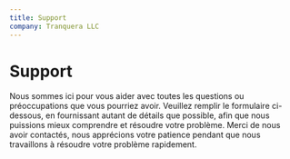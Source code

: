 ```yaml
---
title: Support
company: Tranquera LLC
---
```


# Support

Nous sommes ici pour vous aider avec toutes les questions ou préoccupations que vous pourriez avoir. Veuillez remplir le formulaire ci-dessous, en fournissant autant de détails que possible, afin que nous puissions mieux comprendre et résoudre votre problème. Merci de nous avoir contactés, nous apprécions votre patience pendant que nous travaillons à résoudre votre problème rapidement.

